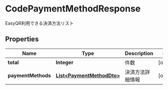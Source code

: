 

# CodePaymentMethodResponse

EasyQR利用できる決済方法リスト

## Properties

| Name | Type | Description | Notes |
|------------ | ------------- | ------------- | -------------|
|**total** | **Integer** | 件数 |  [optional] |
|**paymentMethods** | [**List&lt;PaymentMethodDto&gt;**](PaymentMethodDto.md) | 決済方法詳細情報 |  [optional] |



